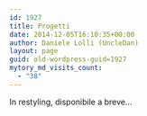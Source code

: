 ```yaml
---
id: 1927
title: Progetti
date: 2014-12-05T16:10:35+00:00
author: Daniele Lolli (UncleDan)
layout: page
guid: old-wordpress-guid=1927
mytory_md_visits_count:
  - "38"
---
```

In restyling, disponibile a breve&#8230;